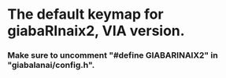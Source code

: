 # The default keymap for giabaRInaix2, VIA version.
### Make sure to uncomment "#define GIABARINAIX2" in "giabalanai/config.h".

